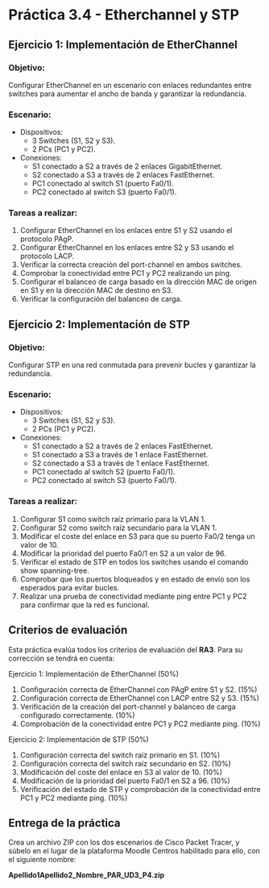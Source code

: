 # Práctica 3.4 - Etherchannel y STP

## Ejercicio 1: Implementación de EtherChannel

### Objetivo:

Configurar EtherChannel en un escenario con enlaces redundantes entre switches para aumentar el ancho de banda y garantizar la redundancia.

### Escenario:

- Dispositivos:
    - 3 Switches (S1, S2 y S3).
	- 2 PCs (PC1 y PC2).
- Conexiones:
	- S1 conectado a S2 a través de 2 enlaces GigabitEthernet.
	- S2 conectado a S3 a través de 2 enlaces FastEthernet.
	- PC1 conectado al switch S1 (puerto Fa0/1).
	- PC2 conectado al switch S3 (puerto Fa0/1).

### Tareas a realizar:
	
1. Configurar EtherChannel en los enlaces entre S1 y S2 usando el protocolo PAgP.
2. Configurar EtherChannel en los enlaces entre S2 y S3 usando el protocolo LACP.
3. Verificar la correcta creación del port-channel en ambos switches.
4. Comprobar la conectividad entre PC1 y PC2 realizando un ping.
5. Configurar el balanceo de carga basado en la dirección MAC de origen en S1 y en la dirección MAC de destino en S3.
6. Verificar la configuración del balanceo de carga.

## Ejercicio 2: Implementación de STP

### Objetivo:

Configurar STP en una red conmutada para prevenir bucles y garantizar la redundancia.

### Escenario:
- Dispositivos:
    - 3 Switches (S1, S2 y S3).
	- 2 PCs (PC1 y PC2).
- Conexiones:
	- S1 conectado a S2 a través de 2 enlaces FastEthernet.
	- S1 conectado a S3 a través de 1 enlace FastEthernet.
	- S2 conectado a S3 a través de 1 enlace FastEthernet.
	- PC1 conectado al switch S2 (puerto Fa0/1).
	- PC2 conectado al switch S3 (puerto Fa0/1).

### Tareas a realizar:
	
1. Configurar S1 como switch raíz primario para la VLAN 1.
2. Configurar S2 como switch raíz secundario para la VLAN 1.
3. Modificar el coste del enlace en S3 para que su puerto Fa0/2 tenga un valor de 10.
4. Modificar la prioridad del puerto Fa0/1 en S2 a un valor de 96.
5. Verificar el estado de STP en todos los switches usando el comando show spanning-tree.
6. Comprobar que los puertos bloqueados y en estado de envío son los esperados para evitar bucles.
7. Realizar una prueba de conectividad mediante ping entre PC1 y PC2 para confirmar que la red es funcional.

## Criterios de evaluación

Esta práctica evalúa todos los criterios de evaluación del **RA3**. Para su corrección se tendrá en cuenta:

Ejercicio 1: Implementación de EtherChannel (50%)
	
1. Configuración correcta de EtherChannel con PAgP entre S1 y S2. (15%)
2. Configuración correcta de EtherChannel con LACP entre S2 y S3. (15%)
3. Verificación de la creación del port-channel y balanceo de carga configurado correctamente. (10%)
4. Comprobación de la conectividad entre PC1 y PC2 mediante ping. (10%)

Ejercicio 2: Implementación de STP (50%)
	
1. Configuración correcta del switch raíz primario en S1. (10%)
2. Configuración correcta del switch raíz secundario en S2. (10%)
3. Modificación del coste del enlace en S3 al valor de 10. (10%)
4. Modificación de la prioridad del puerto Fa0/1 en S2 a 96. (10%)
5. Verificación del estado de STP y comprobación de la conectividad entre PC1 y PC2 mediante ping. (10%)

## Entrega de la práctica

Crea un archivo ZIP con los dos escenarios de Cisco Packet Tracer, y súbelo en el lugar de la plataforma Moodle Centros habilitado para ello, con el siguiente nombre:

**Apellido1Apellido2_Nombre_PAR_UD3_P4.zip**